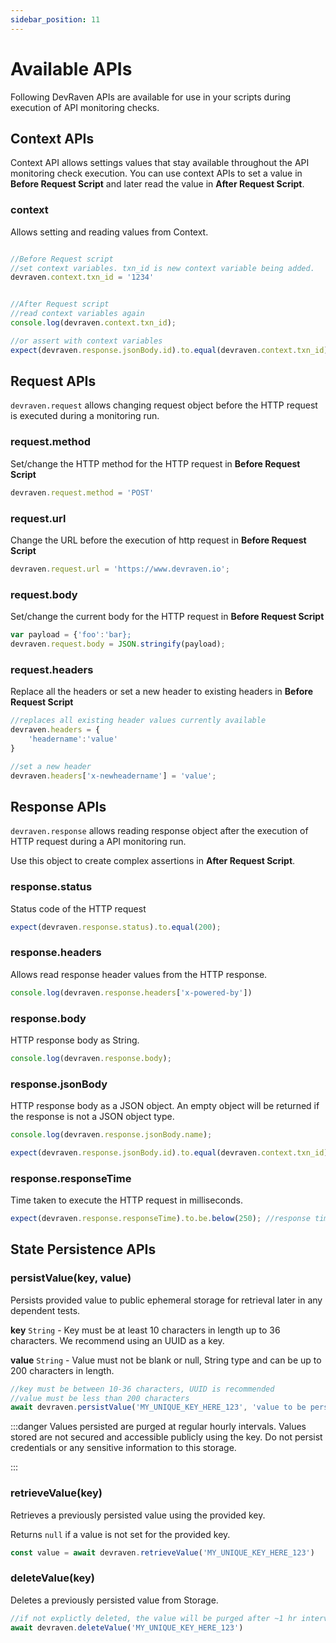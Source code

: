 ```yaml
---
sidebar_position: 11
---
```


# Available APIs

Following DevRaven APIs are available for use in your scripts during execution of API monitoring checks.

## Context APIs

Context API allows settings values that stay available throughout the API monitoring check execution. You can use context APIs to set a value in **Before Request Script** and later read the value in **After Request Script**.

### context

Allows setting and reading values from Context.

```js

//Before Request script
//set context variables. txn_id is new context variable being added.
devraven.context.txn_id = '1234'

```

```js

//After Request script
//read context variables again
console.log(devraven.context.txn_id);

//or assert with context variables
expect(devraven.response.jsonBody.id).to.equal(devraven.context.txn_id)

```

## Request APIs

`devraven.request` allows changing request object before the HTTP request is executed during a monitoring run.

### request.method

Set/change the HTTP method for the HTTP request in **Before Request Script**

```js
devraven.request.method = 'POST'
```

### request.url

Change the URL before the execution of http request in **Before Request Script**

```js
devraven.request.url = 'https://www.devraven.io';
```

### request.body
Set/change the current body for the HTTP request in  **Before Request Script**

```js
var payload = {'foo':'bar};
devraven.request.body = JSON.stringify(payload);
```

### request.headers

Replace all the headers or set a new header to existing headers in **Before Request Script**

```js
//replaces all existing header values currently available
devraven.headers = {
    'headername':'value'
}

//set a new header
devraven.headers['x-newheadername'] = 'value';
```

## Response APIs

`devraven.response` allows reading response object after the execution of HTTP request during a API monitoring run.

Use this object to create complex assertions in **After Request Script**.

### response.status

Status code of the HTTP request

```js
expect(devraven.response.status).to.equal(200);
```

### response.headers

Allows read response header values from the HTTP response.

```js
console.log(devraven.response.headers['x-powered-by'])
```

### response.body

HTTP response body as String.

```js
console.log(devraven.response.body);
```

### response.jsonBody

HTTP response body as a JSON object. An empty object will be returned if the response is not a JSON object type.

```js
console.log(devraven.response.jsonBody.name);

expect(devraven.response.jsonBody.id).to.equal(devraven.context.txn_id);
```

### response.responseTime

Time taken to execute the HTTP request in milliseconds.

```js
expect(devraven.response.responseTime).to.be.below(250); //response times less than 250ms
```

## State Persistence APIs

### persistValue(key, value)

Persists provided value to public ephemeral storage for retrieval later in any dependent tests.

**key** `String` - Key must be at least 10 characters in length up to 36 characters. We recommend using an UUID as a key.

**value** `String` - Value must not be blank or null, String type and can be up to 200 characters in length.


```js
//key must be between 10-36 characters, UUID is recommended
//value must be less than 200 characters
await devraven.persistValue('MY_UNIQUE_KEY_HERE_123', 'value to be persisted');
```

:::danger
Values persisted are purged at regular hourly intervals. Values stored are not secured and accessible publicly using the key. Do not persist credentials or any sensitive information to this storage.

:::

### retrieveValue(key)

Retrieves a previously persisted value using the provided key.

Returns `null` if a value is not set for the provided key.

```js
const value = await devraven.retrieveValue('MY_UNIQUE_KEY_HERE_123')
```

### deleteValue(key)

Deletes a previously persisted value from Storage.

```js
//if not explictly deleted, the value will be purged after ~1 hr interval
await devraven.deleteValue('MY_UNIQUE_KEY_HERE_123')
```